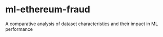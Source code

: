 # ml-ethereum-fraud
A comparative analysis of dataset characteristics and their impact in ML performance

